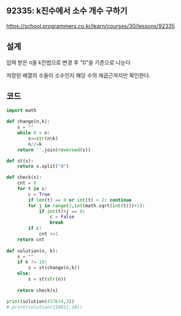 <h2>92335: k진수에서 소수 개수 구하기</h2>

https://school.programmers.co.kr/learn/courses/30/lessons/92335

<h2>설계</h2>
입력 받은 n을 k진법으로 변경 후 "0"을 기준으로 나눈다

저장된 배열의 수들이 소수인지 해당 수의 제곱근까지만 확인한다.

<h2>코드</h2>

```python
import math

def change(n,k):
    s = ""
    while 0 < n:
        s+=str(n%k)
        n//=k
    return ''.join(reversed(s))

def st(s):
    return s.split("0")

def check(s):
    cnt = 0
    for t in s:
        c = True
        if len(t) == 0 or int(t) < 2: continue
        for j in range(2,int(math.sqrt(int(t)))+1):
            if int(t)%j == 0:
                c = False
                break
        if c:
            cnt +=1
    return cnt
        
def solution(n, k):
    s = ""
    if k != 10:
        s = st(change(n,k))
    else:
        s = st(str(n))
        
    return check(s)

print(solution(437674,3))
# print(solution(110011,10))
```